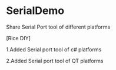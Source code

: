 # SerialDemo
Share Serial Port tool of different platforms 

[Rice DIY]

1.Added Serial port tool of c# platforms

2.Added Serial port tool of QT platforms